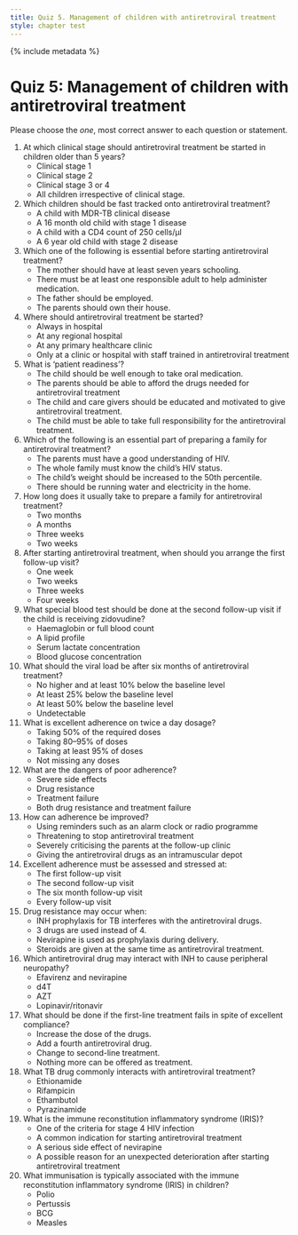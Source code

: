 ```yaml
---
title: Quiz 5. Management of children with antiretroviral treatment
style: chapter test
---
```


{% include metadata %}

# Quiz 5: Management of children with antiretroviral treatment

Please choose the *one*, most correct answer to each question or statement.

1.	At which clinical stage should antiretroviral treatment be started in children older than 5 years?
	-	Clinical stage 1
	-	Clinical stage 2
	+	Clinical stage 3 or 4
	-	All children irrespective of clinical stage.
2.	Which children should be fast tracked onto antiretroviral treatment?
	+	A child with MDR-TB clinical disease
	-	A 16 month old child with stage 1 disease
	-	A child with a CD4 count of 250 cells/μl
	-	A 6 year old child with stage 2 disease
3.	Which one of the following is essential before starting antiretroviral treatment?
	-	The mother should have at least seven years schooling.
	+	There must be at least one responsible adult to help administer medication.
	-	The father should be employed.
	-	The parents should own their house.
4.	Where should antiretroviral treatment be started?
	-	Always in hospital
	-	At any regional hospital
	-	At any primary healthcare clinic
	+	Only at a clinic or hospital with staff trained in antiretroviral treatment
5.	What is ‘patient readiness’?
	-	The child should be well enough to take oral medication.
	-	The parents should be able to afford the drugs needed for antiretroviral treatment
	+	The child and care givers should be educated and motivated to give antiretroviral treatment.
	-	The child must be able to take full responsibility for the antiretroviral treatment.
6.	Which of the following is an essential part of preparing a family for antiretroviral treatment?
	+	The parents must have a good understanding of HIV.
	-	The whole family must know the child’s HIV status.
	-	The child’s weight should be increased to the 50th percentile.
	-	There should be running water and electricity in the home.
7.	How long does it usually take to prepare a family for antiretroviral treatment?
	-	Two months
	-	A months
	-	Three weeks
	+	Two weeks
8.	After starting antiretroviral treatment, when should you arrange the first follow-up visit?
	-	One week
	+	Two weeks
	-	Three weeks
	-	Four weeks
9.	What special blood test should be done at the second follow-up visit if the child is receiving zidovudine?
	+	Haemaglobin or full blood count
	-	A lipid profile
	-	Serum lactate concentration
	-	Blood glucose concentration
10.	What should the viral load be after six months of antiretroviral treatment?
	-	No higher and at least 10% below the baseline level
	-	At least 25% below the baseline level
	-	At least 50% below the baseline level
	+	Undetectable
11.	What is excellent adherence on twice a day dosage?
	-	Taking 50% of the required doses
	-	Taking 80–95% of doses
	+	Taking at least 95% of doses
	-	Not missing any doses
12.	What are the dangers of poor adherence?
	-	Severe side effects
	-	Drug resistance
	-	Treatment failure
	+	Both drug resistance and treatment failure
13.	How can adherence be improved?
	+	Using reminders such as an alarm clock or radio programme
	-	Threatening to stop antiretroviral treatment
	-	Severely criticising the parents at the follow-up clinic
	-	Giving the antiretroviral drugs as an intramuscular depot
14.	Excellent adherence must be assessed and stressed at:
	-	The first follow-up visit
	-	The second follow-up visit
	-	The six month follow-up visit
	+	Every follow-up visit
15.	Drug resistance may occur when:
	-	INH prophylaxis for TB interferes with the antiretroviral drugs.
	-	3 drugs are used instead of 4.	
	+	Nevirapine is used as prophylaxis during delivery.
	-	Steroids are given at the same time as antiretroviral treatment.
16.	Which antiretroviral drug may interact with INH to cause peripheral neuropathy?
	-	Efavirenz and nevirapine
	+	d4T
	-	AZT
	-	Lopinavir/ritonavir
17.	What should be done if the first-line treatment fails in spite of excellent compliance?
	-	Increase the dose of the drugs.
	-	Add a fourth antiretroviral drug.
	+	Change to second-line treatment.
	-	Nothing more can be offered as treatment.
18.	What TB drug commonly interacts with antiretroviral treatment?
	-	Ethionamide
	+	Rifampicin
	-	Ethambutol
	-	Pyrazinamide
19.	What is the immune reconstitution inflammatory syndrome (IRIS)?
	-	One of the criteria for stage 4 HIV infection
	-	A common indication for starting antiretroviral treatment
	-	A serious side effect of nevirapine
	+	A possible reason for an unexpected deterioration after starting antiretroviral treatment
20.	What immunisation is typically associated with the immune reconstitution inflammatory syndrome (IRIS) in children?
	-	Polio
	-	Pertussis
	+	BCG
	-	Measles